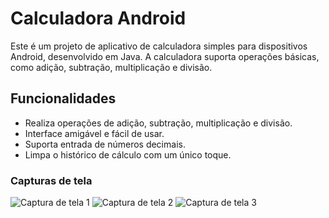 # Calculadora Android

Este é um projeto de aplicativo de calculadora simples para dispositivos Android, desenvolvido em Java. A calculadora suporta operações básicas, como adição, subtração, multiplicação e divisão.

## Funcionalidades

- Realiza operações de adição, subtração, multiplicação e divisão.
- Interface amigável e fácil de usar.
- Suporta entrada de números decimais.
- Limpa o histórico de cálculo com um único toque.

### Capturas de tela

![Captura de tela 1](calculator_java_android/Screenshot_20240324_224415.png)
![Captura de tela 2](calculator_java_android/Screenshot_20240324_224504.png)
![Captura de tela 3](calculator_java_android/Screenshot_20240324_224519.png)

